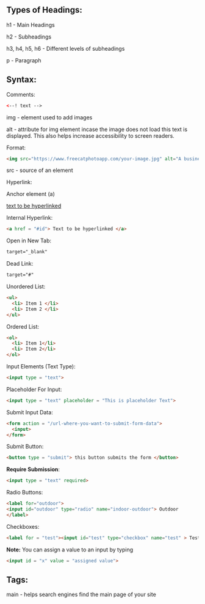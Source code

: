 ## Types of Headings:
h1 - Main Headings

h2 - Subheadings
 
h3, h4, h5, h6 - Different levels of subheadings

p - Paragraph

## Syntax:

Comments: 
```HTML
<--! text -->
```


img - element used to add images

alt - attribute for img element incase the image does not load this text is displayed. This also helps increase accessibility to screen readers.

Format:
```HTML
<img src="https://www.freecatphotoapp.com/your-image.jpg" alt="A business cat wearing a necktie.">
```

src - source of an element

Hyperlink:

Anchor element (a)

<a href = "link"> text to be hyperlinked </a>

Internal Hyperlink:
```HTML
<a href = "#id"> Text to be hyperlinked </a>
```

Open in New Tab: 
```HTML
target="_blank"
```

Dead Link:

```HTML
target="#"
```

Unordered List:
```HTML
<ul> 
  <li> Item 1 </li>
  <li> Item 2 </li> 
</ul> 
```

Ordered List:
```HTML
<ol>
  <li> Item 1</li>
  <li> Item 2</li>
</ol>
```

Input Elements (Text Type):
``` HTML
<input type = "text"> 
```

Placeholder For Input:
```HTML
<input type = "text" placeholder = "This is placeholder Text">
```

Submit Input Data:
```HTML
<form action = "/url-where-you-want-to-submit-form-data">
  <input>
</form>
```

Submit Button:
```HTML
<button type = "submit"> this button submits the form </button>
```

**Require Submission**:
```HTML
<input type = "text" required>
```

Radio Buttons:
```HTML
<label for="outdoor">
<input id="outdoor" type="radio" name="indoor-outdoor"> Outdoor
</label>
```

Checkboxes:
```HTML
<label for = "test"><input id="test" type="checkbox" name="test" > Test1 </label>
```

**Note:** You can assign a value to an input by typing
```HTML
<input id = "x" value = "assigned value"> 
```



## Tags:

main - helps search engines find the main page of your site
